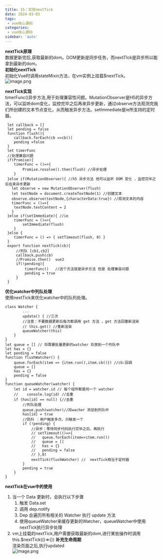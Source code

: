 ```yaml
---
title: 15：实现nextTick
date: 2024-03-03 
tags:
 - vue核心源码
categories:
 - vue核心源码
sidebar: 'auto'
---
```

**nextTick原理**  
数据更新完后,获取最新的dom。DOM更新是同步任务，而nextTIck是异步所以能拿到最新的dom。  
**初始化nextTick**  
初始化Vue时调用stateMixin方法，在vm实例上挂载$nextTick。  
![image.png](/vuecode/init_nextTick.png)  

**nextTick实现**  
timerFunc()异步方法,用于处理兼容性问题。MutationObserver是H5的异步方法，可以监听dom变化，监控完毕之后再来异步更新，通过observe方法观测完我们所创建的文本节点变化，从而触发异步方法。setImmediate是ie所支持的定时器。
```
 let callback = []
 let pending = false
 function flush(){
    callback.forEach(cb =>cb())
    pending =false
 }
 let timerFunc
 //处理兼容问题
 if(Promise){
    timerFunc = ()=>{
        Promise.resolve().then(flush) //异步处理
    }
 }else if(MutationObserver){ //h5 异步方法 他可以监听 DOM 变化 ，监控完毕之后在来异步更新
   let observe = new MutationObserver(flush)
   let textNode = document.createTextNode(1) //创建文本
   observe.observe(textNode,{characterData:true}) //观测文本的内容
   timerFunc = ()=>{
    textNode.textContent = 2
   }
 }else if(setImmediate){ //ie
    timerFunc = ()=>{
        setImmediate(flush) 
    }
 }else {
    timerFunc = () => { setTimeout(flush, 0) }
 }
 export function nextTick(cb){
     //列队 [cb1,cb2]
     callback.push(cb)
     //Promise.then()  vue3
     if(!pending){
         timerFunc()   //这个方法就是异步方法 但是 处理兼容问题
         pending = true
     }
 }
```
**优化watcher中列队处理**  
使用nextTick来优化watcher中的队列处理。
```
class Watcher {
        ...
        updata() { //三次
        //注意：不要数据更新后每次都调用 get 方法 ，get 方法回重新渲染
        // this.get() //重新渲染
        queueWatcher(this)
    }
}
let queue = [] // 将需要批量更新的watcher 存放到一个列队中
let has = {}
let pending = false
function flushWatcher() {
    queue.forEach(item => {item.run(),item.cb()}) //cb:回调
    queue = []
    has = {}
    pending = false
}
function queueWatcher(watcher) {
    let id = watcher.id // 每个组件都是同一个 watcher
    //    console.log(id) //去重
    if (has[id] == null) {//去重
        //列队处理
        queue.push(watcher)//将wacher 添加到列队中
        has[id] = true
        //防抖 ：用户触发多次，只触发一个
        if (!pending) {
            //异步：等待同步代码执行完毕之后，再执行
            // setTimeout(()=>{
            //   queue.forEach(item=>item.run())
            //   queue = []
            //   has = {}
            //   pending = false
            // },0)
            nextTick(flushWatcher) //  nextTick相当于定时器
        }
        pending = true
    }
}  
```
**nextTick在vue中的使用** 
1. 当一个 Data 更新时，会执行以下步骤
    1. 触发 Data.set
    2. 调用 dep.notify
    3. Dep 会遍历所有相关的 Watcher 执行 update 方法
    4. 使用queueWatcher来缓存更新的Watcher，queueWatcher中使用nextTick执行异步处理
2. vm上挂载的nextTick,用户需要获取最新的dom,进行某些操作时调用this.$nextTick(()=>{})
**补充生命周期**  
渲染页面之后,执行updated  
![image.png](/vuecode/update-cb.png)


